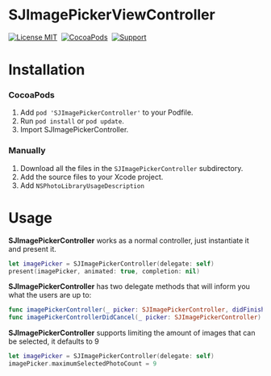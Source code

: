 SJImagePickerViewController
==============

[![License MIT](https://img.shields.io/badge/license-MIT-green.svg?style=flat)](https://raw.githubusercontent.com/SJ-Lyran/SJImagePickerViewController/master/LICENSE)&nbsp;
[![CocoaPods](http://img.shields.io/cocoapods/v/SJImagePickerController.svg?style=flat)](http://cocoapods.org/pods/SJImagePickerController)&nbsp;
[![Support](https://img.shields.io/badge/support-iOS%209%2B%20-blue.svg?style=flat)](https://www.apple.com/nl/ios/)&nbsp;

Installation
==============

### CocoaPods

1. Add `pod 'SJImagePickerController'` to your Podfile.
2. Run `pod install` or `pod update`.
3. Import SJImagePickerController.

### Manually
1. Download all the files in the `SJImagePickerController` subdirectory.
2. Add the source files to your Xcode project.
3. Add `NSPhotoLibraryUsageDescription`

Usage
==============
**SJImagePickerController** works as a normal controller, just instantiate it and present it.

```swift
let imagePicker = SJImagePickerController(delegate: self)
present(imagePicker, animated: true, completion: nil)
```

**SJImagePickerController** has two delegate methods that will inform you what the users are up to:

```swift
func imagePickerController(_ picker: SJImagePickerController, didFinishPickingMediaWithInfo info: [SJImagePickerController.InfoKey : Any])
func imagePickerControllerDidCancel(_ picker: SJImagePickerController)
```

**SJImagePickerController** supports limiting the amount of images that can be selected, it defaults
to 9

```swift
let imagePicker = SJImagePickerController(delegate: self)
imagePicker.maximumSelectedPhotoCount = 9
```
